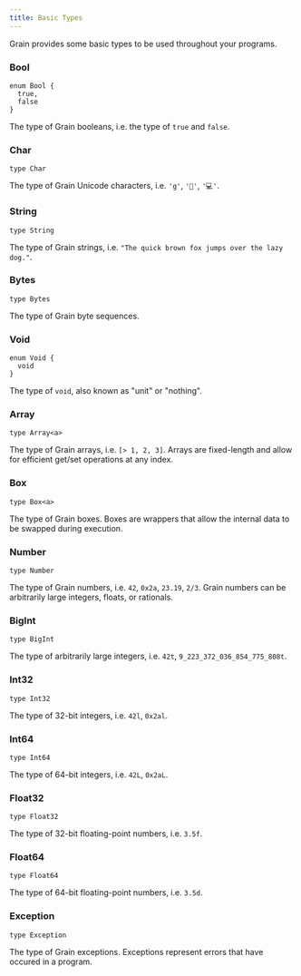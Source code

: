 ```yaml
---
title: Basic Types
---
```


Grain provides some basic types to be used throughout your programs.

### **Bool**

```grain
enum Bool {
  true,
  false
}
```

The type of Grain booleans, i.e. the type of `true` and `false`.

### **Char**

```grain
type Char
```

The type of Grain Unicode characters, i.e. `'g'`, `'🌾'`, `'💻'`.

### **String**

```grain
type String
```

The type of Grain strings, i.e. `"The quick brown fox jumps over the lazy dog."`.

### **Bytes**

```grain
type Bytes
```

The type of Grain byte sequences.

### **Void**

```grain
enum Void {
  void
}
```

The type of `void`, also known as "unit" or "nothing".

### **Array**

```grain
type Array<a>
```

The type of Grain arrays, i.e. `[> 1, 2, 3]`. Arrays are fixed-length and allow for efficient get/set operations at any index.

### **Box**

```grain
type Box<a>
```

The type of Grain boxes. Boxes are wrappers that allow the internal data to be swapped during execution.

### **Number**

```grain
type Number
```

The type of Grain numbers, i.e. `42`, `0x2a`, `23.19`, `2/3`. Grain numbers can be arbitrarily large integers, floats, or rationals.

### **BigInt**

```grain
type BigInt
```

The type of arbitrarily large integers, i.e. `42t`, `9_223_372_036_854_775_808t`.

### **Int32**

```grain
type Int32
```

The type of 32-bit integers, i.e. `42l`, `0x2al`.

### **Int64**

```grain
type Int64
```

The type of 64-bit integers, i.e. `42L`, `0x2aL`.

### **Float32**

```grain
type Float32
```

The type of 32-bit floating-point numbers, i.e. `3.5f`.

### **Float64**

```grain
type Float64
```

The type of 64-bit floating-point numbers, i.e. `3.5d`.

### **Exception**

```grain
type Exception
```

The type of Grain exceptions. Exceptions represent errors that have occured in a program.
